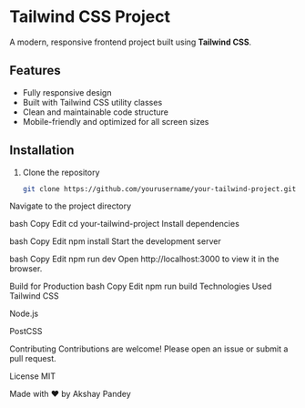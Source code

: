 # Tailwind CSS Project

A modern, responsive frontend project built using **Tailwind CSS**.


## Features

- Fully responsive design  
- Built with Tailwind CSS utility classes  
- Clean and maintainable code structure  
- Mobile-friendly and optimized for all screen sizes  

## Installation

1. Clone the repository  
   ```bash
   git clone https://github.com/yourusername/your-tailwind-project.git
Navigate to the project directory

bash
Copy
Edit
cd your-tailwind-project
Install dependencies

bash
Copy
Edit
npm install
Start the development server

bash
Copy
Edit
npm run dev
Open http://localhost:3000 to view it in the browser.

Build for Production
bash
Copy
Edit
npm run build
Technologies Used
Tailwind CSS

Node.js

PostCSS

Contributing
Contributions are welcome! Please open an issue or submit a pull request.

License
MIT

Made with ❤️ by Akshay Pandey
